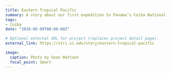 ```yaml
---
title: Eastern Tropical Pacific
summary: A story about our first expedition to Panama’s Coiba National Park. Photo by Sean Mattson.
tags:
- Coiba
date: "2018-05-09T00:00:00Z"

# Optional external URL for project (replaces project detail page).
external_link: https://stri.si.edu/story/eastern-tropical-pacific

image:
  caption: Photo by Sean Mattson
  focal_point: Smart
---
```

